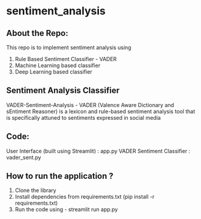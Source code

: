 # sentiment_analysis

About the Repo:
--------------------
This repo is to implement sentiment analysis using
1. Rule Based Sentiment Classifier - VADER
2. Machine Learning based classifier
3. Deep Learning based classifier


Sentiment Analysis Classifier
------------------------------
VADER-Sentiment-Analysis - VADER (Valence Aware Dictionary and sEntiment Reasoner) is a lexicon and rule-based sentiment analysis tool that is specifically attuned to sentiments expressed in social media

Code:
------
User Interface (built using Streamlit)  : app.py
VADER Sentiment Classifier              : vader_sent.py

How to run the application ?
------------------------------
1. Clone the library
2. Install dependencies from requirements.txt (pip install -r requirements.txt)
2. Run the code using - streamlit run app.py